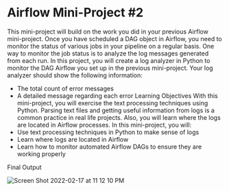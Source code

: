 # Airflow Mini-Project #2

This mini-project will build on the work you did in your previous Airflow mini-project.
Once you have scheduled a DAG object in Airflow, you need to monitor the status of various
jobs in your pipeline on a regular basis. One way to monitor the job status is to analyze the log
messages generated from each run. In this project, you will create a log analyzer in Python to
monitor the DAG Airflow you set up in the previous mini-project.
Your log analyzer should show the following information:
- The total count of error messages
- A detailed message regarding each error
Learning Objectives
With this mini-project, you will exercise the text processing techniques using Python. Parsing
text files and getting useful information from logs is a common practice in real life projects. Also,
you will learn where the logs are located in Airflow processes.
In this mini-project, you will:
- Use text processing techniques in Python to make sense of logs
- Learn where logs are located in Airflow
- Learn how to monitor automated Airflow DAGs to ensure they are working properly

Final Output

![Screen Shot 2022-02-17 at 11 12 10 PM](https://user-images.githubusercontent.com/60493376/154635216-7c84e4c7-7ff7-4633-9c08-64234eff1c64.png)


